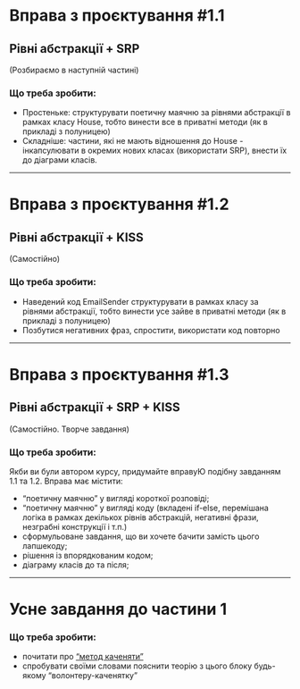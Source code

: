 # Вправа з проєктування #1.1
## Рівні абстракції + SRP
(Розбираємо в наступній частині)

### Що треба зробити:

- Простеньке: структурувати поетичну маячню за рівнями абстракції в рамках класу House, тобто винести все в приватні методи (як в прикладі з полуницею)
- Складніше: частини, які не мають відношення до House - інкапсулювати в окремих нових класах (використати SRP), внести їх до діаграми класів.


_______________________________________
# Вправа з проєктування #1.2
## Рівні абстракції + KISS
(Самостійно)

### Що треба зробити:

- Наведений код EmailSender структурувати в рамках класу за рівнями абстракції, тобто винести усе зайве в приватні методи (як в прикладі з полуницею)
- Позбутися негативних фраз, спростити, використати код повторно


_______________________________________
# Вправа з проєктування #1.3
## Рівні абстракції + SRP + KISS
(Самостійно. Творче завдання)

### Що треба зробити:

Якби ви були автором курсу, придумайте вправуЮ подібну завданням 1.1 та 1.2. Вправа має містити:
- “поетичну маячню” у вигляді короткої розповіді;
- “поетичну маячню” у вигляді коду (вкладені if-else, перемішана логіка в рамках декількох рівнів абстракцій, негативні фрази, незграбні конструкції і т.п.)
- сформульоване завдання, що ви хочете бачити замість цього лапшекоду;
- рішення із впорядкованим кодом;
- діаграму класів до та після;


_______________________________________
# Усне завдання до частини 1

### Що треба зробити:

- почитати про [“метод каченяти”](https://uk.wikipedia.org/wiki/%D0%9C%D0%B5%D1%82%D0%BE%D0%B4_%D0%BA%D0%B0%D1%87%D0%B5%D0%BD%D1%8F%D1%82%D0%B8)
- спробувати своїми словами пояснити теорію з цього блоку будь-якому “волонтеру-каченятку”

